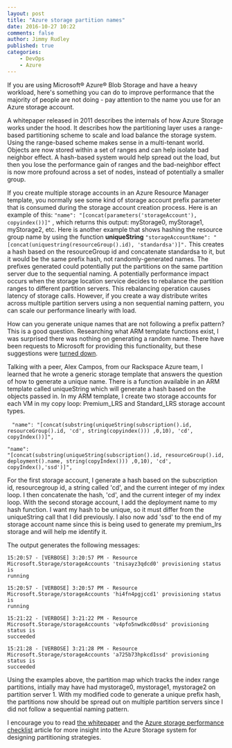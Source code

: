 ```yaml
---
layout: post
title: "Azure storage partition names"
date: 2016-10-27 10:22
comments: false
author: Jimmy Rudley
published: true
categories:
    - DevOps
    - Azure
---
```


If you are using Microsoft&reg; Azure&reg; Blob Storage and have a heavy workload, here's something
you can do to improve performance that the majority of people are not doing -
pay attention to the name you use for an Azure storage account.

<!-- more -->

A whitepaper released in 2011 describes the
internals of how Azure Storage works under the hood. It describes how the
partitioning layer uses a range-based partitioning scheme to scale and load
balance the storage system. Using the range-based scheme makes sense in a multi-tenant
world. Objects are now stored within a set of ranges and can help isolate bad
neighbor effect. A hash-based system would help spread out the load, but then
you lose the performance gain of ranges and the bad-neighbor effect is now more profound
across a set of nodes, instead of potentially a smaller group.

If you create multiple storage accounts in an Azure
Resource Manager template, you normally see some kind of storage account
prefix parameter that is consumed during the storage account creation process.
Here is an example of this: ``` "name":
"[concat(parameters('storageAccount'), copyindex())]" ``` , which returns this output: myStorage0, myStorage1, myStorage2, etc. Here is another example that shows hashing the resource group name by using the function **uniqueString** ``` "storageAccountName":
"[concat(uniquestring(resourceGroup().id), 'standardsa')]". ``` This
creates a hash based on the resourceGroup id and concatenate standardsa to
it, but it would be the same prefix hash, not randomly-generated names. The
prefixes generated could potentially put the partitions on the same partition
server due to the sequential naming. A potentially performance impact occurs
when the storage location service decides to rebalance the partition ranges to
different partition servers. This rebalancing operation causes latency of
storage calls. However, if you create a way distribute writes across multiple
partition servers using a non sequential naming pattern, you can scale our
performance linearly with load.

How can you generate unique names that are not following a prefix pattern? This
is a good question. Researching what ARM template functions exist, I was surprised
there was nothing on generating a random name. There have been requests to
Microsoft for providing this functionality, but these suggestions were
[turned down](https://feedback.azure.com/forums/281804-azure-resource-manager/suggestions/8499160-provide-a-template-function-to-generate-a-name).

Talking with a peer, Alex Campos, from our Rackspace Azure team, I learned that he
wrote a generic storage template that answers the question of how to generate a unique
name. There is a function available in an ARM template called uniqueString
which will generate a hash based on the objects passed in. In my ARM template,
I create two storage accounts for each VM in my copy loop: Premium_LRS and
Standard_LRS storage account types.

 ```
"name":
"[concat(substring(uniqueString(subscription().id, resourceGroup().id,
'cd', string(copyindex())) ,0,10), 'cd', copyIndex())]",
 ```

 ```
"name":
"[concat(substring(uniqueString(subscription().id, resourceGroup().id,
deployment().name, string(copyIndex())) ,0,10), 'cd',
copyIndex(),'ssd')]",
```

For the first storage account, I generate a hash based on
the subscription id, resourcegroup id, a string called 'cd', and the current
integer of my index loop. I then concatenate the hash, 'cd', and the current
integer of my index loop. With the second storage account, I add the
deployment name to my hash function. I want my hash to be unique, so it must
differ from the uniqueString call that I did previously. I also now add 'ssd' to the
end of my storage account name since this is being used to generate my
premium_lrs storage and will help me identify it.



The output generates the following messages:

    15:20:57 - [VERBOSE] 3:20:57 PM - Resource
    Microsoft.Storage/storageAccounts 'tnisayz3qdcd0' provisioning status is
    running

    15:20:57 - [VERBOSE] 3:20:57 PM - Resource
    Microsoft.Storage/storageAccounts 'hi4fn4pgjccd1' provisioning status is
    running

    15:21:22 - [VERBOSE] 3:21:22 PM - Resource
    Microsoft.Storage/storageAccounts 'v4pfo5nwdkcd0ssd' provisioning status is
    succeeded

    15:21:28 - [VERBOSE] 3:21:28 PM - Resource
    Microsoft.Storage/storageAccounts 'a725b73hpkcd1ssd' provisioning status is
    succeeded

Using the examples above, the partition map which tracks the index range
partitions, intially may have had mystorage0, mystorage1, mystorage2 on partition
server 1. With my modified code to generate a unique prefix hash, the partitions
now should be spread out on multiple partition servers since I did not follow a
sequential naming pattern.

I encourage you to read [the whitepaper](https://sigops.org/sosp/sosp11/current/2011-Cascais/printable/11-calder.pdf)
and the [Azure storage performance checklist](https://azure.microsoft.com/en-us/documentation/articles/storage-performance-checklist/#subheading47)
article for more insight into the Azure Storage system for designing partitioning strategies.



